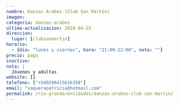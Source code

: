 ```yaml
---
nombre: Danzas Árabes (Club San Martín)
imagen: 
categoria: danzas-arabes
ultima-actualizacion: 2018-04-25
direccion: 
  lugar: [clubsanmartin]
horario: 
  - {dia: "lunes y viernes", hora: "21:00-22:00", nota: ""}
precio: pago
inactive: 
nota: | 
  Jóvenes y adultas
website: []
telefono: ["+549296415616358"]
email: "vaquerapatricia@hotmail.com"
permalink: /rio-grande/entidades/danzas-arabes-club-san-martin/
---
```

